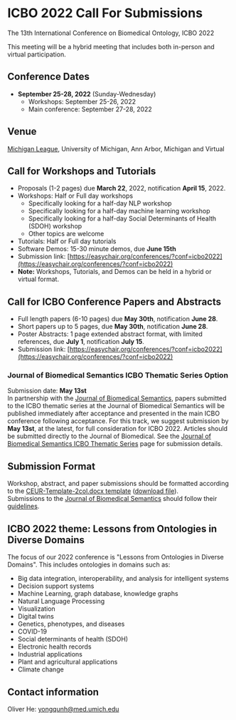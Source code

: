 # ICBO 2022 Call For Submissions 

The 13th International Conference on Biomedical Ontology, ICBO 2022

This meeting will be a hybrid meeting that includes both in-person and virtual participation. 

## Conference Dates 
- **September 25-28, 2022** (Sunday-Wednesday) 
  - Workshops: September 25-26, 2022
  - Main conference: September 27-28, 2022  

## Venue
[Michigan League](https://uunions.umich.edu/league/), University of Michigan, Ann Arbor, Michigan and Virtual

## Call for Workshops and Tutorials
- Proposals (1-2 pages) due **March 22**, 2022, notification **April 15**, 2022.  
- Workshops: Half or Full day workshops
  - Specifically looking for a half-day NLP workshop
  - Specifically looking for a half-day machine learning workshop
  - Specifically looking for a half-day Social Determinants of Health (SDOH) workshop
  - Other topics are welcome
- Tutorials: Half or Full day tutorials
- Software Demos: 15-30 minute demos, due **June 15th**
- Submission link: [https://easychair.org/conferences/?conf=icbo2022](https://easychair.org/conferences/?conf=icbo2022)
- **Note:** Workshops, Tutorials, and Demos can be held in a hybrid or virtual format.  

## Call for ICBO Conference Papers and Abstracts 
- Full length papers (6-10 pages) due **May 30th**, notification **June 28**.
- Short papers up to 5 pages, due **May 30th**, notification **June 28**.
- Poster Abstracts: 1 page extended abstract format, with limited references, due **July 1**, notification **July 15**.
- Submission link: [https://easychair.org/conferences/?conf=icbo2022](https://easychair.org/conferences/?conf=icbo2022)

### Journal of Biomedical Semantics ICBO Thematic Series Option
Submission date: **May 13st**  
In partnership with the [Journal of Biomedical Semantics](https://jbiomedsem.biomedcentral.com/), papers submitted to the ICBO thematic series at the Journal of Biomedical Semantics will be published immediately after acceptance and presented in the main ICBO conference following acceptance. For this track, we suggest submission by **May 13st**, at the latest, for full consideration for ICBO 2022. Articles should be submitted directly to the Journal of Biomedical. See the [Journal of Biomedical Semantics ICBO Thematic Series](submit-jbms-icbo.md) page for submission details.

## Submission Format
Workshop, abstract, and paper submissions should be formatted according to the <a href="https://docs.google.com/document/d/1zqp3oXjl5ooFw6Bb5C-cEOPXQIcolzRJ/edit?usp=sharing&ouid=106653010360062214642&rtpof=true&sd=true" target="_blank">CEUR-Template-2col.docx template</a> (<a href="https://github.com/ICBO-conference/icbo2022/raw/main/docs/CEUR-Template-2col.docx" target="_blank">download file</a>).  
Submissions to the [Journal of Biomedical Semantics](https://jbiomedsem.biomedcentral.com/) should follow their [guidelines](https://jbiomedsem.biomedcentral.com/submission-guidelines).

## ICBO 2022 theme: Lessons from Ontologies in Diverse Domains 

The focus of our 2022 conference is "Lessons from Ontologies in Diverse Domains". 
This includes ontologies in domains such as:

- Big data integration, interoperability, and analysis for intelligent systems
- Decision support systems 
- Machine Learning, graph database, knowledge graphs 
- Natural Language Processing
- Visualization
- Digital twins 
- Genetics, phenotypes, and diseases 
- COVID-19 
- Social determinants of health (SDOH)
- Electronic health records 
- Industrial applications 
- Plant and agricultural applications    
- Climate change

## Contact information

Oliver He: yongqunh@med.umich.edu 


